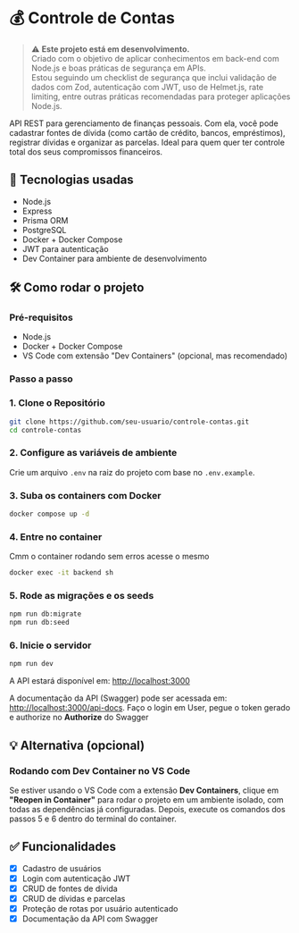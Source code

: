 # 💰 Controle de Contas

> ⚠️ **Este projeto está em desenvolvimento.**  
> Criado com o objetivo de aplicar conhecimentos em back-end com Node.js e boas práticas de segurança em APIs.  
> Estou seguindo um checklist de segurança que inclui validação de dados com Zod, autenticação com JWT, uso de Helmet.js, rate limiting, entre outras práticas recomendadas para proteger aplicações Node.js.

API REST para gerenciamento de finanças pessoais. Com ela, você pode cadastrar fontes de dívida (como cartão de crédito, bancos, empréstimos), registrar dívidas e organizar as parcelas. Ideal para quem quer ter controle total dos seus compromissos financeiros.

## 🚀 Tecnologias usadas

- Node.js
- Express
- Prisma ORM
- PostgreSQL
- Docker + Docker Compose
- JWT para autenticação
- Dev Container para ambiente de desenvolvimento

## 🛠️ Como rodar o projeto

### Pré-requisitos

- Node.js
- Docker + Docker Compose
- VS Code com extensão "Dev Containers" (opcional, mas recomendado)

### Passo a passo

### 1. Clone o Repositório

```bash
git clone https://github.com/seu-usuario/controle-contas.git
cd controle-contas
```

### 2. Configure as variáveis de ambiente

Crie um arquivo `.env` na raiz do projeto com base no `.env.example`.

### 3. Suba os containers com Docker

```bash
docker compose up -d
```

### 4. Entre no container
Cmm o container rodando sem erros acesse o mesmo

```bash
docker exec -it backend sh
```

### 5. Rode as migrações e os seeds

```bash
npm run db:migrate
npm run db:seed
```

### 6. Inicie o servidor

```bash
npm run dev
```

A API estará disponível em: [http://localhost:3000](http://localhost:3000)

A documentação da API (Swagger) pode ser acessada em: [http://localhost:3000/api-docs](http://localhost:3000/api-docs). Faço o login em User, pegue o token gerado e authorize no **Authorize** do Swagger

## 💡 Alternativa (opcional)

### Rodando com Dev Container no VS Code

Se estiver usando o VS Code com a extensão **Dev Containers**, clique em **"Reopen in Container"** para rodar o projeto em um ambiente isolado, com todas as dependências já configuradas. Depois, execute os comandos dos passos 5 e 6 dentro do terminal do container.


## ✅ Funcionalidades

- [x] Cadastro de usuários
- [x] Login com autenticação JWT
- [x] CRUD de fontes de dívida
- [x] CRUD de dívidas e parcelas
- [x] Proteção de rotas por usuário autenticado
- [x] Documentação da API com Swagger

